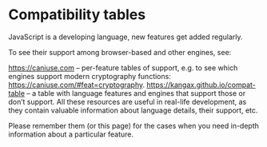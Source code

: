 # Compatibility tables

JavaScript is a developing language, new features get added regularly.

To see their support among browser-based and other engines, see:

https://caniuse.com – per-feature tables of support, e.g. to see which engines support modern cryptography functions: https://caniuse.com/#feat=cryptography.
https://kangax.github.io/compat-table – a table with language features and engines that support those or don’t support.
All these resources are useful in real-life development, as they contain valuable information about language details, their support, etc.

Please remember them (or this page) for the cases when you need in-depth information about a particular feature.